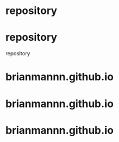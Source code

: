 # repository
# repository
repository
# brianmannn.github.io
# brianmannn.github.io
# brianmannn.github.io
